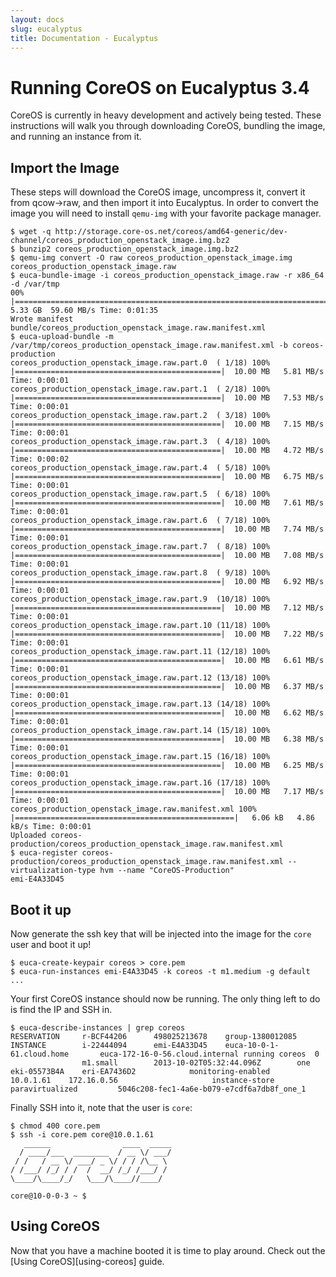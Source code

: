```yaml
---
layout: docs
slug: eucalyptus
title: Documentation - Eucalyptus
---
```


# Running CoreOS on Eucalyptus 3.4

CoreOS is currently in heavy development and actively being tested.  These
instructions will walk you through downloading CoreOS, bundling the image, and running an instance from it.

## Import the Image

These steps will download the CoreOS image, uncompress it, convert it from qcow->raw, and then import it
into Eucalyptus. In order to convert the image you will need to install ```qemu-img``` with your favorite package manager.

```
$ wget -q http://storage.core-os.net/coreos/amd64-generic/dev-channel/coreos_production_openstack_image.img.bz2
$ bunzip2 coreos_production_openstack_image.img.bz2
$ qemu-img convert -O raw coreos_production_openstack_image.img coreos_production_openstack_image.raw
$ euca-bundle-image -i coreos_production_openstack_image.raw -r x86_64 -d /var/tmp
00% |====================================================================================================|   5.33 GB  59.60 MB/s Time: 0:01:35
Wrote manifest bundle/coreos_production_openstack_image.raw.manifest.xml
$ euca-upload-bundle -m /var/tmp/coreos_production_openstack_image.raw.manifest.xml -b coreos-production
coreos_production_openstack_image.raw.part.0  ( 1/18) 100% |==============================================|  10.00 MB   5.81 MB/s Time: 0:00:01
coreos_production_openstack_image.raw.part.1  ( 2/18) 100% |==============================================|  10.00 MB   7.53 MB/s Time: 0:00:01
coreos_production_openstack_image.raw.part.2  ( 3/18) 100% |==============================================|  10.00 MB   7.15 MB/s Time: 0:00:01
coreos_production_openstack_image.raw.part.3  ( 4/18) 100% |==============================================|  10.00 MB   4.72 MB/s Time: 0:00:02
coreos_production_openstack_image.raw.part.4  ( 5/18) 100% |==============================================|  10.00 MB   6.75 MB/s Time: 0:00:01
coreos_production_openstack_image.raw.part.5  ( 6/18) 100% |==============================================|  10.00 MB   7.61 MB/s Time: 0:00:01
coreos_production_openstack_image.raw.part.6  ( 7/18) 100% |==============================================|  10.00 MB   7.74 MB/s Time: 0:00:01
coreos_production_openstack_image.raw.part.7  ( 8/18) 100% |==============================================|  10.00 MB   7.08 MB/s Time: 0:00:01
coreos_production_openstack_image.raw.part.8  ( 9/18) 100% |==============================================|  10.00 MB   6.92 MB/s Time: 0:00:01
coreos_production_openstack_image.raw.part.9  (10/18) 100% |==============================================|  10.00 MB   7.12 MB/s Time: 0:00:01
coreos_production_openstack_image.raw.part.10 (11/18) 100% |==============================================|  10.00 MB   7.22 MB/s Time: 0:00:01
coreos_production_openstack_image.raw.part.11 (12/18) 100% |==============================================|  10.00 MB   6.61 MB/s Time: 0:00:01
coreos_production_openstack_image.raw.part.12 (13/18) 100% |==============================================|  10.00 MB   6.37 MB/s Time: 0:00:01
coreos_production_openstack_image.raw.part.13 (14/18) 100% |==============================================|  10.00 MB   6.62 MB/s Time: 0:00:01
coreos_production_openstack_image.raw.part.14 (15/18) 100% |==============================================|  10.00 MB   6.38 MB/s Time: 0:00:01
coreos_production_openstack_image.raw.part.15 (16/18) 100% |==============================================|  10.00 MB   6.25 MB/s Time: 0:00:01
coreos_production_openstack_image.raw.part.16 (17/18) 100% |==============================================|  10.00 MB   7.17 MB/s Time: 0:00:01
coreos_production_openstack_image.raw.manifest.xml 100% |=================================================|   6.06 kB   4.86 kB/s Time: 0:00:01
Uploaded coreos-production/coreos_production_openstack_image.raw.manifest.xml
$ euca-register coreos-production/coreos_production_openstack_image.raw.manifest.xml --virtualization-type hvm --name "CoreOS-Production"
emi-E4A33D45
```

## Boot it up

Now generate the ssh key that will be injected into the image for the `core`
user and boot it up!

```
$ euca-create-keypair coreos > core.pem
$ euca-run-instances emi-E4A33D45 -k coreos -t m1.medium -g default
...
```

Your first CoreOS instance should now be running. The only thing left to do is
find the IP and SSH in.

```
$ euca-describe-instances | grep coreos
RESERVATION     r-BCF44206      498025213678    group-1380012085
INSTANCE        i-22444094      emi-E4A33D45    euca-10-0-1-61.cloud.home       euca-172-16-0-56.cloud.internal running coreos  0
                m1.small        2013-10-02T05:32:44.096Z        one     eki-05573B4A    eri-EA7436D2            monitoring-enabled      10.0.1.61    172.16.0.56                     instance-store                                  paravirtualized         5046c208-fec1-4a6e-b079-e7cdf6a7db8f_one_1

```

Finally SSH into it, note that the user is `core`:

```
$ chmod 400 core.pem
$ ssh -i core.pem core@10.0.1.61
   ______                ____  _____
  / ____/___  ________  / __ \/ ___/
 / /   / __ \/ ___/ _ \/ / / /\__ \
/ /___/ /_/ / /  /  __/ /_/ /___/ /
\____/\____/_/   \___/\____//____/

core@10-0-0-3 ~ $
```

## Using CoreOS

Now that you have a machine booted it is time to play around. Check out
the [Using CoreOS][using-coreos] guide.
